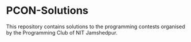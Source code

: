 # PCON-Solutions
This repository contains solutions to the programming contests organised by the Programming Club of NIT Jamshedpur.
